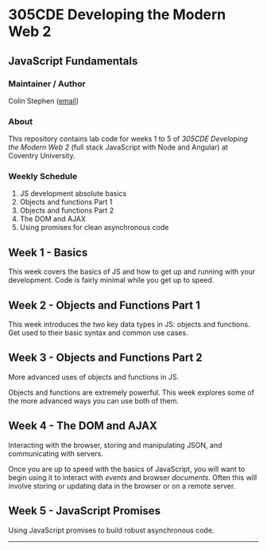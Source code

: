 # 305CDE Developing the Modern Web 2

## JavaScript Fundamentals

### Maintainer / Author

Colin Stephen ([email](mailto:colin.stephen@coventry.ac.uk))

### About

This repository contains lab code for weeks 1 to 5 of _305CDE Developing the Modern Web 2_ (full stack JavaScript with Node and Angular) at Coventry University.

### Weekly Schedule

1. JS development absolute basics
2. Objects and functions Part 1
3. Objects and functions Part 2
4. The DOM and AJAX
5. Using promises for clean asynchronous code

## Week 1 - Basics

This week covers the basics of JS and how to get up and running with your development. Code is fairly minimal while you get up to speed.

## Week 2 - Objects and Functions Part 1

This week introduces the two key data types in JS: objects and functions. Get used to their basic syntax and common use cases.

## Week 3 - Objects and Functions Part 2

More advanced uses of objects and functions in JS.

Objects and functions are extremely powerful. This week explores some of the more advanced ways you can use both of them.

## Week 4 - The DOM and AJAX

Interacting with the browser, storing and manipulating JSON, and communicating with servers.

Once you are up to speed with the basics of JavaScript, you will want to begin using it to interact with _events_ and browser _documents_. Often this will involve storing or updating data in the browser or on a remote server.

## Week 5 - JavaScript Promises

Using JavaScript promises to build robust asynchronous code.


-----

[Introduction to Promises]: http://www.html5rocks.com/en/tutorials/es6/promises/
[MDN AJAX Tutorial]: https://developer.mozilla.org/en-US/docs/AJAX/Getting_Started
[MDN JavaScript]: https://developer.mozilla.org/en/docs/Web/JavaScript
[MDN web tutorial list]: https://developer.mozilla.org/en-US/docs/Web/Tutorials
[Learn javascript properly]: http://javascriptissexy.com/how-to-learn-javascript-properly/
[Javascript patterns collection]: http://shichuan.github.io/javascript-patterns/
[Eloquent javascript]: http://eloquentjavascript.net/
[Superhero JS]: http://superherojs.com/
[You might not need jQuery]: http://youmightnotneedjquery.com/